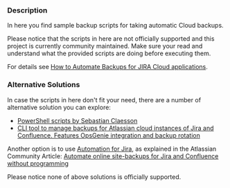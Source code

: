 ### Description

In here you find sample backup scripts for taking automatic Cloud backups. 

Please notice that the scripts in here are not officially supported and this project is currently community maintained. Make sure your read and understand what the provided scripts are doing before executing them.

For details see [How to Automate Backups for JIRA Cloud applications](https://confluence.atlassian.com/display/JIRAKB/How+to+Automate+Backups+for+JIRA+Cloud+applications).


### Alternative Solutions

In case the scripts in here don't fit your need, there are a number of alternative solution you can explore:
- [PowerShell scripts by Sebastian Claesson](https://bitbucket.org/sebastianclaesson/atlassian-cloud-backup/src/master/)
- [CLI tool to manage backups for Atlassian cloud instances of Jira and Confluence. Features OpsGenie integration and backup rotation](https://bitbucket.org/addcraftio/atlascloud-backup/src/master/)

Another option is to use [Automation for Jira](https://docs.automationforjira.com/), as explained in the Atlassian Community Article: [Automate online site-backups for Jira and Confluence without programming](https://community.atlassian.com/t5/Jira-articles/Automate-online-site-backups-for-Jira-and-Confluence-without/ba-p/1271317)


Please notice none of above solutions is officially supported.